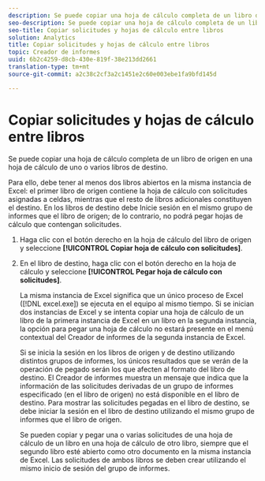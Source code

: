 ```yaml
---
description: Se puede copiar una hoja de cálculo completa de un libro de origen en una hoja de cálculo de uno o varios libros de destino.
seo-description: Se puede copiar una hoja de cálculo completa de un libro de origen en una hoja de cálculo de uno o varios libros de destino.
seo-title: Copiar solicitudes y hojas de cálculo entre libros
solution: Analytics
title: Copiar solicitudes y hojas de cálculo entre libros
topic: Creador de informes
uuid: 6b2c4259-d8cb-430e-819f-38e213dd2661
translation-type: tm+mt
source-git-commit: a2c38c2cf3a2c1451e2c60e003ebe1fa9bfd145d

---
```



# Copiar solicitudes y hojas de cálculo entre libros

Se puede copiar una hoja de cálculo completa de un libro de origen en una hoja de cálculo de uno o varios libros de destino.

Para ello, debe tener al menos dos libros abiertos en la misma instancia de Excel: el primer libro de origen contiene la hoja de cálculo con solicitudes asignadas a celdas, mientras que el resto de libros adicionales constituyen el destino. En los libros de destino debe Inicie sesión en el mismo grupo de informes que el libro de origen; de lo contrario, no podrá pegar hojas de cálculo que contengan solicitudes.
1. Haga clic con el botón derecho en la hoja de cálculo del libro de origen y seleccione **[!UICONTROL Copiar hoja de cálculo con solicitudes]**.
1. En el libro de destino, haga clic con el botón derecho en la hoja de cálculo y seleccione **[!UICONTROL Pegar hoja de cálculo con solicitudes]**.

   La misma instancia de Excel significa que un único proceso de Excel ([!DNL excel.exe]) se ejecuta en el equipo al mismo tiempo. Si se inician dos instancias de Excel y se intenta copiar una hoja de cálculo de un libro de la primera instancia de Excel en un libro en la segunda instancia, la opción para pegar una hoja de cálculo no estará presente en el menú contextual del Creador de informes de la segunda instancia de Excel.

   Si se inicia la sesión en los libros de origen y de destino utilizando distintos grupos de informes, los únicos resultados que se verán de la operación de pegado serán los que afecten al formato del libro de destino. El Creador de informes muestra un mensaje que indica que la información de las solicitudes derivadas de un grupo de informes especificado (en el libro de origen) no está disponible en el libro de destino. Para mostrar las solicitudes pegadas en el libro de destino, se debe iniciar la sesión en el libro de destino utilizando el mismo grupo de informes que el libro de origen.

   Se pueden copiar y pegar una o varias solicitudes de una hoja de cálculo de un libro en una hoja de cálculo de otro libro, siempre que el segundo libro esté abierto como otro documento en la misma instancia de Excel. Las solicitudes de ambos libros se deben crear utilizando el mismo inicio de sesión del grupo de informes.
